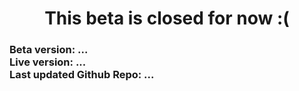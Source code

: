 <!--<h1 align="center">Beta program for Management_Panel</h1>-->
<h1 align="center">This beta is closed for now :(</h1>
<h3>
Beta version: ...<br>
Live version: ...<br>
Last updated Github Repo: ...<br>
</h3>
<h4>

</h4>
